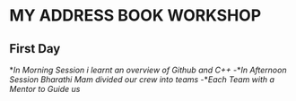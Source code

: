# MY ADDRESS BOOK WORKSHOP
## First Day
**In Morning Session i learnt an overview of Github and C++*
-**In Afternoon Session Bharathi Mam divided our crew into teams*
-**Each Team with a Mentor to Guide us*

